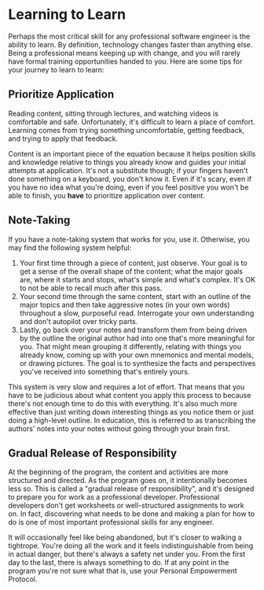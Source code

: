 # Learning to Learn

Perhaps the most critical skill for any professional software engineer is the ability to learn. By definition, technology changes faster than anything else. Being a professional means keeping up with change, and you will rarely have formal training opportunities handed to you. Here are some tips for your journey to learn to learn:

## Prioritize Application

Reading content, sitting through lectures, and watching videos is comfortable and safe. Unfortunately, it's difficult to learn a place of comfort. Learning comes from trying something uncomfortable, getting feedback, and trying to apply that feedback.

Content is an important piece of the equation because it helps position skills and knowledge relative to things you already know and guides your initial attempts at application. It's not a substitute though; if your fingers haven't done something on a keyboard, you don't know it. Even if it's scary, even if you have no idea what you're doing, even if you feel positive you won't be able to finish, you **have** to prioritize application over content.

## Note-Taking

If you have a note-taking system that works for you, use it. Otherwise, you may find the following system helpful:

1. Your first time through a piece of content, just observe. Your goal is to get a sense of the overall shape of the content; what the major goals are, where it starts and stops, what's simple and what's complex. It's OK to not be able to recall much after this pass.
2. Your second time through the same content, start with an outline of the major topics and then take aggressive notes (in your own words) throughout a slow, purposeful read. Interrogate your own understanding and don't autopilot over tricky parts.
3. Lastly, go back over your notes and transform them from being driven by the outline the original author had into one that's more meaningful for you. That might mean grouping it differently, relating with things you already know, coming up with your own mnemonics and mental models, or drawing pictures. The goal is to synthesize the facts and perspectives you've received into something that's entirely yours.

This system is very slow and requires a lot of effort. That means that you have to be judicious about what content you apply this process to because there's not enough time to do this with everything. It's also much more effective than just writing down interesting things as you notice them or just doing a high-level outline. In education, this is referred to as transcribing the authors' notes into your notes without going through your brain first.

## Gradual Release of Responsibility

At the beginning of the program, the content and activities are more structured and directed. As the program goes on, it intentionally becomes less so. This is called a "gradual release of responsibility", and it's designed to prepare you for work as a professional developer. Professional developers don't get worksheets or well-structured assignments to work on. In fact, discovering what needs to be done and making a plan for how to do is one of most important professional skills for any engineer.

It will occasionally feel like being abandoned, but it's closer to walking a tightrope. You're doing all the work and it feels indistinguishable from being in actual danger, but there's always a safety net under you. From the first day to the last, there is always something to do. If at any point in the program you're not sure what that is, use your Personal Empowerment Protocol.
